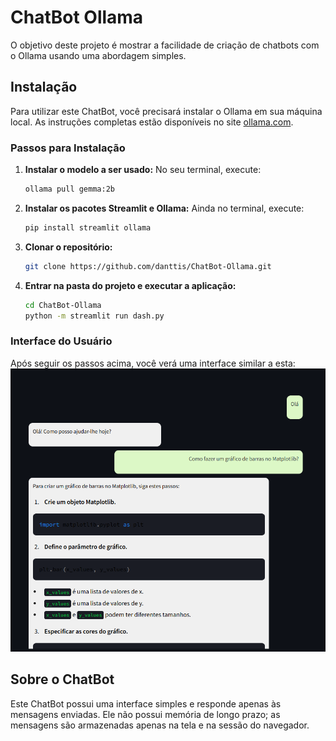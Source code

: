 # ChatBot Ollama

O objetivo deste projeto é mostrar a facilidade de criação de chatbots com o Ollama usando uma abordagem simples.

## Instalação

Para utilizar este ChatBot, você precisará instalar o Ollama em sua máquina local. As instruções completas estão disponíveis no site [ollama.com](https://ollama.com/).

### Passos para Instalação

1. **Instalar o modelo a ser usado:**
   No seu terminal, execute:
   ```bash
   ollama pull gemma:2b
   ```

2. **Instalar os pacotes Streamlit e Ollama:**
   Ainda no terminal, execute:
   ```bash
   pip install streamlit ollama
   ```

3. **Clonar o repositório:**
   ```bash
   git clone https://github.com/danttis/ChatBot-Ollama.git
   ```

4. **Entrar na pasta do projeto e executar a aplicação:**
   ```bash
   cd ChatBot-Ollama
   python -m streamlit run dash.py
   ```

### Interface do Usuário

Após seguir os passos acima, você verá uma interface similar a esta:
![imagem](img/img.png)

## Sobre o ChatBot

Este ChatBot possui uma interface simples e responde apenas às mensagens enviadas. Ele não possui memória de longo prazo; as mensagens são armazenadas apenas na tela e na sessão do navegador.
